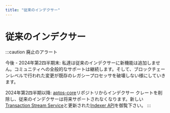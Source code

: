 ```yaml
---
title: "従来のインデクサー"
---
```


# 従来のインデクサー

:::caution 廃止のアラート

今後 - 2024年第2四半期末: 私達は従来のインデクサーに新機能は追加しません。コミュニティへの全般的なサポートは継続します。そして、ブロックチェーンレベルで行われた変更が既存のレガシープロセッサを破壊しない様にしていきます。

2024年第2四半期以降: [aptos-core](https://github.com/aptos-labs/aptos-core)リポジトリからインデクサー クレートを削除し、従来のインデクサーは将来サポートされなくなります。新しい[Transaction Stream Service](/indexer/txn-stream/)と更新された[Indexer API](/indexer/api/)を御覧下さい。
:::

